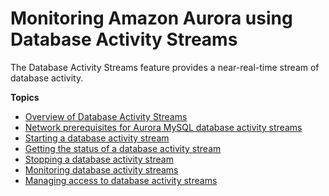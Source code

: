 # Monitoring Amazon Aurora using Database Activity Streams<a name="DBActivityStreams"></a><a name="das"></a>

The Database Activity Streams feature provides a near\-real\-time stream of database activity\.

**Topics**
+ [Overview of Database Activity Streams](DBActivityStreams.Overview.md)
+ [Network prerequisites for Aurora MySQL database activity streams](DBActivityStreams.Prereqs.md)
+ [Starting a database activity stream](DBActivityStreams.Enabling.md)
+ [Getting the status of a database activity stream](DBActivityStreams.Status.md)
+ [Stopping a database activity stream](DBActivityStreams.Disabling.md)
+ [Monitoring database activity streams](DBActivityStreams.Monitoring.md)
+ [Managing access to database activity streams](DBActivityStreams.ManagingAccess.md)